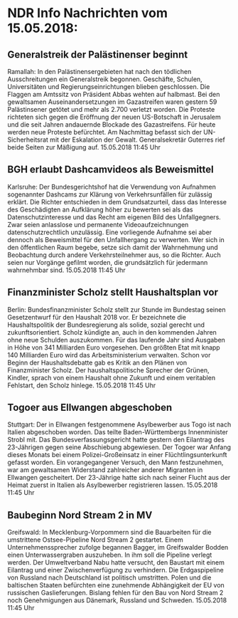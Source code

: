 # NDR Info Nachrichten vom 15.05.2018:


## Generalstreik der Palästinenser beginnt
Ramallah: In den Palästinensergebieten hat nach den tödlichen Ausschreitungen ein Generalstreik begonnen. Geschäfte, Schulen, Universitäten und Regierungseinrichtungen blieben geschlossen. Die Flaggen am Amtssitz von Präsident Abbas wehten auf halbmast. Bei den gewaltsamen Auseinandersetzungen im Gazastreifen waren gestern 59 Palästinsener getötet und mehr als 2.700 verletzt worden. Die Proteste richteten sich gegen die Eröffnung der neuen US-Botschaft in Jerusalem und die seit Jahren andauernde Blockade des Gazastreifens. Für heute werden neue Proteste befürchtet. Am Nachmittag befasst sich der UN-Sicherheitsrat mit der Eskalation der Gewalt. Generalsekretär Guterres rief beide Seiten zur Mäßigung auf. 15.05.2018 11:45 Uhr 

## BGH erlaubt Dashcamvideos als Beweismittel
Karlsruhe: Der Bundesgerichtshof hat die Verwendung von Aufnahmen sogenannter Dashcams zur Klärung von Verkehrsunfällen für zulässig erklärt. Die Richter entschieden in dem Grundsatzurteil, dass das Interesse des Geschädigten an Aufklärung höher zu bewerten sei als das Datenschutzinteresse und das Recht am eigenen Bild des Unfallgegners. Zwar seien anlasslose und permanente Videoaufzeichnungen datenschutzrechtlich unzulässig. Eine vorliegende Aufnahme sei aber dennoch als Beweismittel für den Unfallhergang zu verwerten. Wer sich in den öffentlichen Raum begebe, setze sich damit der Wahrnehmung und Beobachtung durch andere Verkehrsteilnehmer aus, so die Richter. Auch seien nur Vorgänge gefilmt worden, die grundsätzlich für jedermann wahrnehmbar sind. 15.05.2018 11:45 Uhr 

## Finanzminister Scholz stellt Haushaltsplan vor
Berlin: Bundesfinanzminister Scholz stellt zur Stunde im Bundestag seinen Gesetzentwurf für den Haushalt 2018 vor. Er bezeichnete die Haushaltspolitik der Bundesregierung als solide, sozial gerecht und zukunftsorientiert. Scholz kündigte an, auch in den kommenden Jahren ohne neue Schulden auszukommen. Für das laufende Jahr sind Ausgaben in Höhe von 341 Milliarden Euro vorgesehen. Den größten Etat mit knapp 140 Milliarden Euro wird das Arbeitsministerium verwalten. Schon vor Beginn der Haushaltsdebatte gab es Kritik an den Plänen von Finanzminister Scholz. Der haushaltspolitische Sprecher der Grünen, Kindler, sprach von einem Haushalt ohne Zukunft und einem veritablen Fehlstart, den Scholz hinlege. 15.05.2018 11:45 Uhr 

## Togoer aus Ellwangen abgeschoben
Stuttgart: Der in Ellwangen festgenommene Asylbewerber aus Togo ist nach Italien abgeschoben worden. Das teilte Baden-Württembergs Innenminister Strobl mit. Das Bundesverfassungsgericht hatte gestern den Eilantrag des 23-Jährigen gegen seine Abschiebung abgewiesen. Der Togoer war Anfang dieses Monats bei einem Polizei-Großeinsatz in einer Flüchtlingsunterkunft gefasst worden. Ein vorangegangener Versuch, den Mann festzunehmen, war am gewaltsamen Widerstand zahlreicher anderer Migranten in Ellwangen gescheitert. Der 23-Jährige hatte sich nach seiner Flucht aus der Heimat zuerst in Italien als Asylbewerber registrieren lassen. 15.05.2018 11:45 Uhr 

## Baubeginn Nord Stream 2 in MV
Greifswald: 	In Mecklenburg-Vorpommern sind die Bauarbeiten für die umstrittene Ostsee-Pipeline Nord Stream 2 gestartet. Einem Unternehmenssprecher zufolge begannen Bagger, im Greifswalder Bodden einen Unterwassergraben auszuheben. In ihm soll die Pipeline verlegt werden. Der Umweltverband Nabu hatte versucht, den Baustart mit einem Eilantrag und einer Zwischenverfügung zu verhindern. Die Erdgaspipeline von Russland nach Deutschland ist politisch umstritten. Polen und die baltischen Staaten befürchten eine zunehmende Abhängigkeit der EU von russischen Gaslieferungen. Bislang fehlen für den Bau von Nord Stream 2 noch Genehmigungen aus Dänemark, Russland und Schweden. 15.05.2018 11:45 Uhr 
